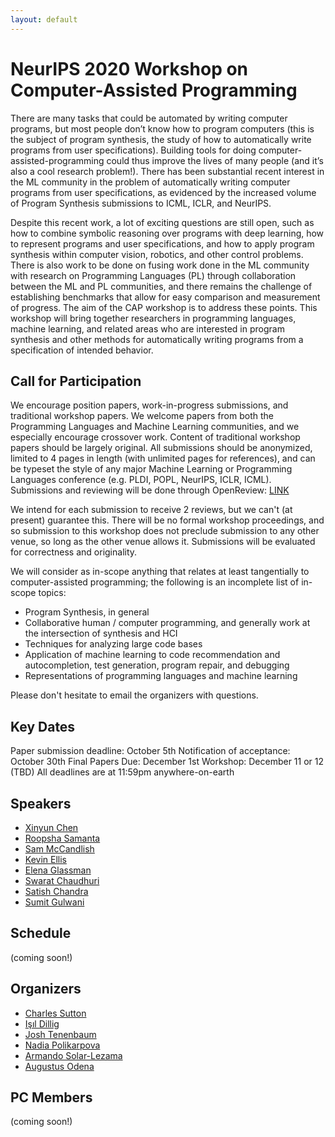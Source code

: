```yaml
---
layout: default
---
```


# NeurIPS 2020 Workshop on Computer-Assisted Programming

There are many tasks that could be automated by writing computer programs, but most people don’t know how to program computers (this is the subject of program synthesis, the study of how to automatically write programs from user specifications). Building tools for doing computer-assisted-programming could thus improve the lives of many people (and it’s also a cool research problem!). There has been substantial recent interest in the ML community in the problem of automatically writing computer programs from user specifications, as evidenced by the increased volume of Program Synthesis submissions to ICML, ICLR, and NeurIPS.

Despite this recent work, a lot of exciting questions are still open, such as how to combine symbolic reasoning over programs with deep learning, how to represent programs and user specifications, and how to apply program synthesis within computer vision, robotics, and other control problems. There is also work to be done on fusing work done in the ML community with research on Programming Languages (PL) through collaboration between the ML and PL communities, and there remains the challenge of establishing benchmarks that allow for easy comparison and measurement of progress. The aim of the CAP workshop is to address these points. This workshop will bring together researchers in programming languages, machine learning, and related areas who are interested in program synthesis and other methods for automatically writing programs from a specification of intended behavior.

## Call for Participation

We encourage position papers, work-in-progress submissions, and traditional workshop papers.
We welcome papers from both the Programming Languages and Machine Learning communities, and we especially encourage crossover work.
Content of traditional workshop papers should be largely original.
All submissions should be anonymized, limited to 4 pages in length (with unlimited pages for references), and can be typeset 
the style of any major Machine Learning or Programming Languages conference (e.g. PLDI, POPL, NeurIPS, ICLR, ICML).
Submissions and reviewing will be done through OpenReview: [LINK](https://openreview.net/group?id=NeurIPS.cc/2020/Workshop/CAP)

We intend for each submission to receive 2 reviews, but we can't (at present) guarantee this.
There will be no formal workshop proceedings, and so submission to this workshop does not preclude submission to any other venue,
so long as the other venue allows it.
Submissions will be evaluated for correctness and originality.

We will consider as in-scope anything that relates at least tangentially to computer-assisted programming;
the following is an incomplete list of in-scope topics:

*  Program Synthesis, in general
*  Collaborative human / computer programming, and generally work at the intersection of synthesis and HCI
*  Techniques for analyzing large code bases
*  Application of machine learning to code recommendation and autocompletion, test generation, program repair, and debugging
*  Representations of programming languages and machine learning

Please don't hesitate to email the organizers with questions.

## Key Dates

Paper submission deadline: October 5th
Notification of acceptance: October 30th
Final Papers Due: December 1st
Workshop: December 11 or 12 (TBD)
All deadlines are at 11:59pm anywhere-on-earth

## Speakers

*   [Xinyun Chen](https://jungyhuk.github.io/)
*   [Roopsha Samanta](https://www.cs.purdue.edu/homes/roopsha/)
*   [Sam McCandlish](http://physics.bu.edu/people/show/sammc)
*   [Kevin Ellis](https://web.mit.edu/ellisk/www/)
*   [Elena Glassman](https://glassmanlab.seas.harvard.edu/)
*   [Swarat Chaudhuri](https://www.cs.utexas.edu/~swarat/)
*   [Satish Chandra](https://sites.google.com/site/schandraacmorg/)
*   [Sumit Gulwani](https://www.microsoft.com/en-us/research/people/sumitg/)

## Schedule

(coming soon!)

## Organizers

*  [Charles Sutton](https://homepages.inf.ed.ac.uk/csutton/)
*  [Işıl Dillig](https://www.cs.utexas.edu/~isil/)
*  [Josh Tenenbaum](http://web.mit.edu/cocosci/josh.html)
*  [Nadia Polikarpova](https://cseweb.ucsd.edu/~npolikarpova/)
*  [Armando Solar-Lezama](https://people.csail.mit.edu/asolar/)
*  [Augustus Odena](https://www.augustusodena.com/)

## PC Members

(coming soon!)
